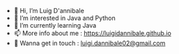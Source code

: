 - 👋 Hi, I’m Luig D'annibale
- 👀 I’m interested in Java and Python
- 🌱 I’m currently learning Java
- 📫 More info about me : https://luigidannibale.github.io
- 🤝 Wanna get in touch : luigi.dannibale02@gmail.com

